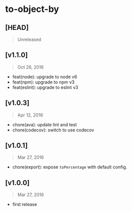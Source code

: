 # to-object-by

## [HEAD]
> Unreleased

## [v1.1.0]
> Oct 26, 2016

* feat(node): upgrade to node v6
* feat(npm): upgrade to npm v3
* feat(eslint): upgrade to eslint v3

## [v1.0.3]
> Apr 12, 2016

* chore(ava): update lint and test
* chore(codecov): switch to use codecov

## [v1.0.1]
> Mar 27, 2016

* chore(export): expose `toPercentage` with default config.

## [v1.0.0]
> Mar 27, 2016

* first release
